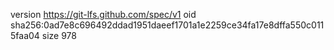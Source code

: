 version https://git-lfs.github.com/spec/v1
oid sha256:0ad7e8c696492ddad1951daeef1701a1e2259ce34fa17e8dffa550c0115faa04
size 978
